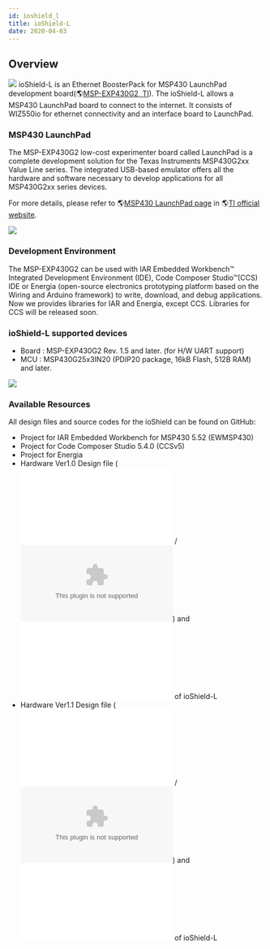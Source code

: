 ```yaml
---
id: ioshield_l
title: ioShield-L
date: 2020-04-03
---
```


## Overview

![](/document_framework/img/osh/ioshield-l/io_s_l_.png) ioShield-L is an Ethernet BoosterPack
for MSP430 LaunchPad development board(🌎[MSP-EXP430G2,
TI](http://www.ti.com/tool/msp-exp430g2)). The ioShield-L allows a
MSP430 LaunchPad board to connect to the internet. It consists of
WIZ550io for ethernet connectivity and an interface board to LaunchPad.

### MSP430 LaunchPad

The MSP-EXP430G2 low-cost experimenter board called LaunchPad is a
complete development solution for the Texas Instruments MSP430G2xx Value
Line series. The integrated USB-based emulator offers all the hardware
and software necessary to develop applications for all MSP430G2xx series
devices.

For more details, please refer to 🌎[MSP430 LaunchPad
page](http://www.ti.com/tool/msp-exp430g2) in 🌎[TI official
website](http://www.ti.com).

![](/document_framework/img/osh/ioshield-l/msp-exp430g2_rev1.5_front.jpg)

### Development Environment

The MSP-EXP430G2 can be used with IAR Embedded Workbench™ Integrated
Development Environment (IDE), Code Composer Studio™(CCS) IDE or Energia
(open-source electronics prototyping platform based on the Wiring and
Arduino framework) to write, download, and debug applications. Now we
provides libraries for IAR and Energia, except CCS. Libraries for CCS
will be released soon.

### ioShield-L supported devices

  - Board : MSP-EXP430G2 Rev. 1.5 and later. (for H/W UART support)
  - MCU : MSP430G25x3IN20 (PDIP20 package, 16kB Flash, 512B RAM) and
    later.

![](/document_framework/img/osh/ioshield-l/msp-exp430g2.jpg)

### Available Resources

All design files and source codes for the ioShield can be found on
GitHub:

  - Project for IAR Embedded Workbench for MSP430 5.52 (EWMSP430)
  - Project for Code Composer Studio 5.4.0 (CCSv5)
  - Project for Energia
  - Hardware Ver1.0 Design file
    (![PDF](/document_framework/img/osh/ioshield-l/ioshield-l_v1_0_pl_140117.pdf) / ![Eagle
    CAD](/document_framework/img/osh/ioshield-l/ioshield-l.zip)) and ![Part
    List](/document_framework/img/osh/ioshield-l/ioshield-l_v1_0_pl_140117.pdf) of ioShield-L
  - Hardware Ver1.1 Design file
    (![PDF](/document_framework/img/osh/ioshield-l/ioshield-l_v1.1_sch.pdf) / ![Eagle
    CAD](/document_framework/img/osh/ioshield-l/ioshield-l_ver1_1.zip)) and ![Part
    List](/document_framework/img/osh/ioshield-l/ioshield-l_v1_1_pl_140120.pdf) of ioShield-L
